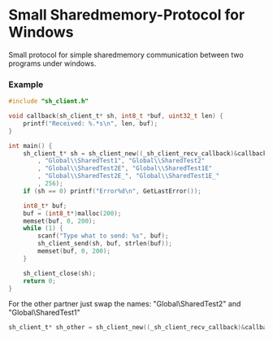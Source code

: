 # Small Sharedmemory-Protocol for Windows
Small protocol for simple sharedmemory communication between two programs under windows.

### Example

```C
#include "sh_client.h"

void callback(sh_client_t* sh, int8_t *buf, uint32_t len) {
	printf("Received: %.*s\n", len, buf);
}

int main() {
	sh_client_t* sh = sh_client_new((_sh_client_recv_callback)&callback
		, "Global\\SharedTest1", "Global\\SharedTest2"
		, "Global\\SharedTest2E", "Global\\SharedTest1E"
		, "Global\\SharedTest2E_", "Global\\SharedTest1E_"
		, 256);
	if (sh == 0) printf("Error%d\n", GetLastError());

	int8_t* buf;
	buf = (int8_t*)malloc(200);
	memset(buf, 0, 200);
	while (1) {
		scanf("Type what to send: %s", buf);
		sh_client_send(sh, buf, strlen(buf));
		memset(buf, 0, 200);
	}

	sh_client_close(sh);
	return 0;
}
```

For the other partner just swap the names: "Global\\SharedTest2" and "Global\\SharedTest1"

```C
sh_client_t* sh_other = sh_client_new((_sh_client_recv_callback)&callback, "Global\\SharedTest2", "Global\\SharedTest1", 256);
```
